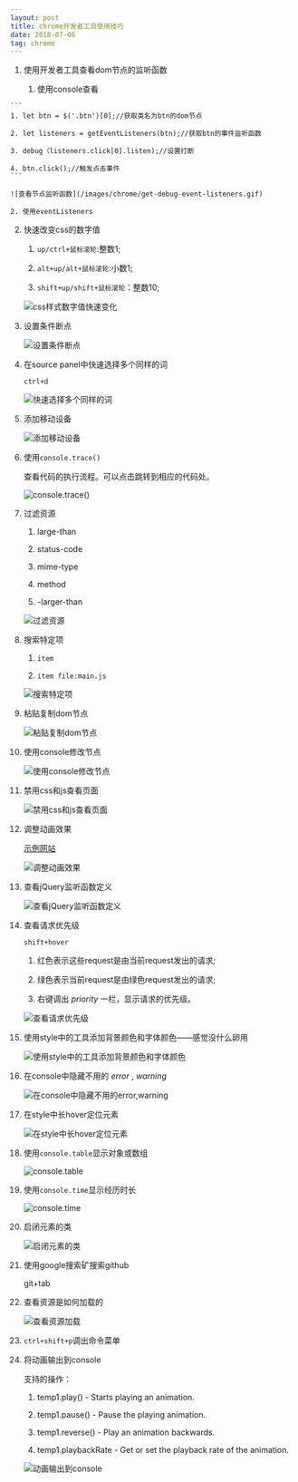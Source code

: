 ```yaml
---
layout: post
title: chrome开发者工具使用技巧
date: 2018-07-06
tag: chrome
---
```


1. 使用开发者工具查看dom节点的监听函数

    1. 使用console查看

<!-- more -->

    ```
    1. let btn = $('.btn')[0];//获取类名为btn的dom节点

    2. let listeners = getEventListeners(btn);//获取btn的事件监听函数

    3. debug（listeners.click[0].listen);//设置打断

    4. btn.click();//触发点击事件
    ```

    ![查看节点监听函数](/images/chrome/get-debug-event-listeners.gif)

    2. 使用eventListeners

2. 快速改变css的数字值

    1. `up/ctrl+鼠标滚轮`:整数1;

    2. `alt+up/alt+鼠标滚轮`:小数1;

    3. `shift+up/shift+鼠标滚轮`：整数10;

    ![css样式数字值快速变化](/images/chrome/quick-change-css-values.gif)

3. 设置条件断点

    ![设置条件断点](/images/chrome/conditional-breakpoint.gif)

4. 在source panel中快速选择多个同样的词

    `ctrl+d`

    ![快速选择多个同样的词](/images/chrome/select-next-occurrence.gif)

5. 添加移动设备

    ![添加移动设备](/images/chrome/add-new-device.gif)

6. 使用`console.trace()`

    查看代码的执行流程。可以点击跳转到相应的代码处。

    ![console.trace()](/images/chrome/console-trace.gif)

7. 过滤资源

    1. large-than

    2. status-code

    3. mime-type

    4. method

    5. -larger-than

    ![过滤资源](/images/chrome/network-advanced-filter.gif)

8. 搜索特定项

    1. `item`

    2. `item file:main.js`

    ![搜索特定项](/images/chrome/project-search-with-file-scope.gif)

9. 粘贴复制dom节点

    ![粘贴复制dom节点](/images/chrome/duplicate-dom.gif)

10. 使用console修改节点

    ![使用console修改节点](/images/chrome/console-edit-html.gif)

11. 禁用css和js查看页面

    ![禁用css和js查看页面](/images/chrome/block-requests.gif)

12. 调整动画效果

    [示例网站](http://www.justinaguilar.com/animations/#)

    ![调整动画效果](/images/chrome/animation-inspector.gif)

13. 查看jQuery监听函数定义

    ![查看jQuery监听函数定义](/images/chrome/jquery-event-listeners.gif)

14. 查看请求优先级
    
    `shift+hover`

    1. 红色表示这些request是由当前request发出的请求;

    2. 绿色表示当前request是由绿色request发出的请求;

    3. 右键调出 *priority* 一栏，显示请求的优先级。

    ![查看请求优先级](/images/chrome/network-dependency.gif)

15. 使用style中的工具添加背景颜色和字体颜色——感觉没什么卵用

    ![使用style中的工具添加背景颜色和字体颜色](/images/chrome/style-rule-toolbar.gif)

16. 在console中隐藏不用的 *error* , *warning*

    ![在console中隐藏不用的error,warning](/images/chrome/hide-network-console.gif)

17. 在style中长hover定位元素

    ![在style中长hover定位元素](/images/chrome/hover-over-selector.gif)

18. 使用`console.table`显示对象或数组

    ![console.table](/images/chrome/console-table.gif)

19. 使用`console.time`显示经历时长

    ![console.time](/images/chrome/console-time.gif)

20. 启闭元素的类

    ![启闭元素的类](/images/chrome/toggle-element-classes.gif)

21. 使用google搜索矿搜索github

    git+tab

22. 查看资源是如何加载的

    ![查看资源加载](/images/chrome/resource-initiator.gif)

23. `ctrl+shift+p`调出命令菜单

24. 将动画输出到console

    支持的操作：

    1. temp1.play() - Starts playing an animation.

    2. temp1.pause() - Pause the playing animation.

    3. temp1.reverse() - Play an animation backwards.
    
    4. temp1.playbackRate - Get or set the playback rate of the animation.

    ![动画输出到console](/images/chrome/web-animation-api.gif)
